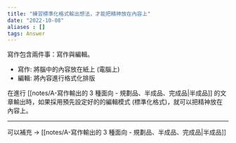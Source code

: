 ```yaml
---
title: "練習標準化格式輸出想法，才能把精神放在內容上"
date: "2022-10-08"
aliases : []
tags: Answer
---
```


寫作包含兩件事：寫作與編輯。

- 寫作: 將腦中的內容放在紙上 (電腦上)
- 編輯: 將內容進行格式化排版

在進行 [[notes/A-寫作輸出的 3 種面向 - 規劃品、半成品、完成品|半成品]] 的文章輸出時，如果採用預先設定好的的編輯模式 (標準化格式)，就可以把精神放在內容上。

---

可以補充 ->  [[notes/A-寫作輸出的 3 種面向 - 規劃品、半成品、完成品|半成品]]